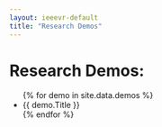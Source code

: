 ```yaml
---
layout: ieeevr-default
title: "Research Demos"
---
```


<h1>Research Demos:</h1>

<ul>
{% for demo in site.data.demos %}
  <li>
      {{ demo.Title }}
  </li>
{% endfor %}
</ul>



